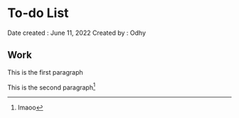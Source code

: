 # To-do List
Date created : June 11, 2022
Created by   : Odhy

## Work
This is the first paragraph

This is the second paragraph[^1]

[^1]: lmaoo
